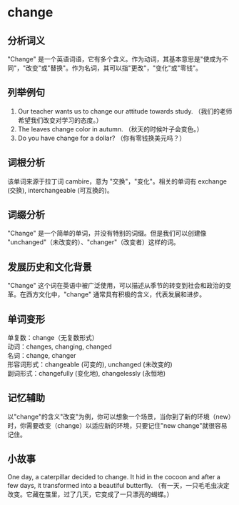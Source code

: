 # change

## 分析词义

  

"Change" 是一个英语词语，它有多个含义。作为动词，其基本意思是"使成为不同"，"改变"或"替换"。作为名词，其可以指"更改"，"变化"或"零钱"。

  

## 列举例句

  

1.  Our teacher wants us to change our attitude towards study. （我们的老师希望我们改变对学习的态度。）
2.  The leaves change color in autumn. （秋天的时候叶子会变色。）
3.  Do you have change for a dollar? （你有零钱换美元吗？）

  

## 词根分析

  

该单词来源于拉丁词 cambire，意为 "交换"，"变化"。相关的单词有 exchange (交换), interchangeable (可互换的)。

  

## 词缀分析

  

"Change" 是一个简单的单词，并没有特别的词缀。但是我们可以创建像 "unchanged"（未改变的）、"changer"（改变者）这样的词。

  

## 发展历史和文化背景

  

"Change" 这个词在英语中被广泛使用，可以描述从季节的转变到社会和政治的变革。在西方文化中，"change" 通常具有积极的含义，代表发展和进步。

  

## 单词变形

  

单复数：change（无复数形式）  
动词：changes, changing, changed  
名词：change, changer  
形容词形式：changeable (可变的), unchanged (未改变的)  
副词形式：changefully (变化地), changelessly (永恒地)

  

## 记忆辅助

  

以"change"的含义"改变"为例，你可以想象一个场景，当你到了新的环境（new）时，你需要改变（change）以适应新的环境，只要记住"new change"就很容易记住。

  

## 小故事

  

One day, a caterpillar decided to change. It hid in the cocoon and after a few days, it transformed into a beautiful butterfly. （有一天，一只毛毛虫决定改变。它藏在茧里，过了几天，它变成了一只漂亮的蝴蝶。）
